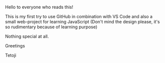 Hello to everyone who reads this!

This is my first try to use GitHub in combination with VS Code and also a small web-project for learning JavaScript 
(Don't mind the design please, it's so rudimentary because of learning purpose)

Nothing special at all.


Greetings

Tetoji
